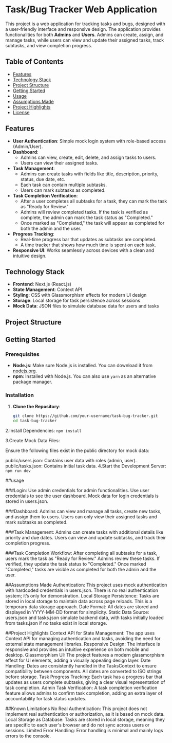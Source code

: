 # Task/Bug Tracker Web Application

This project is a web application for tracking tasks and bugs, designed with a user-friendly interface and responsive design. The application provides functionalities for both **Admins** and **Users**. Admins can create, assign, and manage tasks, while users can view and update their assigned tasks, track subtasks, and view completion progress.

## Table of Contents
- [Features](#features)
- [Technology Stack](#technology-stack)
- [Project Structure](#project-structure)
- [Getting Started](#getting-started)
- [Usage](#usage)
- [Assumptions Made](#assumptions-made)
- [Project Highlights](#project-highlights)
- [License](#license)

## Features

- **User Authentication**: Simple mock login system with role-based access (Admin/User).
- **Dashboard**:
  - Admins can view, create, edit, delete, and assign tasks to users.
  - Users can view their assigned tasks.
- **Task Management**:
  - Admins can create tasks with fields like title, description, priority, status, due date, etc.
  - Each task can contain multiple subtasks.
  - Users can mark subtasks as completed.
- **Task Completion Verification**:
  - After a user completes all subtasks for a task, they can mark the task as "Ready for Review."
  - Admins will review completed tasks. If the task is verified as complete, the admin can mark the task status as "Completed."
  - Once marked as "Completed," the task will appear as completed for both the admin and the user.
- **Progress Tracking**:
  - Real-time progress bar that updates as subtasks are completed.
  - A time tracker that shows how much time is spent on each task.
- **Responsive UI**: Works seamlessly across devices with a clean and intuitive design.

## Technology Stack

- **Frontend**: Next.js (React.js)
- **State Management**: Context API
- **Styling**: CSS with Glassmorphism effects for modern UI design
- **Storage**: Local storage for task persistence across sessions
- **Mock Data**: JSON files to simulate database data for users and tasks

## Project Structure


## Getting Started

### Prerequisites

- **Node.js**: Make sure Node.js is installed. You can download it from [nodejs.org](https://nodejs.org/).
- **npm**: Installed with Node.js. You can also use `yarn` as an alternative package manager.

### Installation

1. **Clone the Repository**:

   ```bash
   git clone https://github.com/your-username/task-bug-tracker.git
   cd task-bug-tracker
2.Install Dependencies:
`npm install`

3.Create Mock Data Files:

Ensure the following files exist in the public directory for mock data:

public/users.json: Contains user data with roles (admin, user).
public/tasks.json: Contains initial task data.
4.Start the Development Server:
`npm run dev`

##usage

###Login:
Use admin credentials for admin functionalities.
Use user credentials to see the user dashboard.
Mock data for login credentials is stored in users.json.

###Dashboard:
Admins can view and manage all tasks, create new tasks, and assign them to users.
Users can only view their assigned tasks and mark subtasks as completed.

###Task Management:
Admins can create tasks with additional details like priority and due dates.
Users can view and update subtasks, and track their completion progress.

###Task Completion Workflow:
After completing all subtasks for a task, users mark the task as "Ready for Review."
Admins review these tasks. If verified, they update the task status to "Completed."
Once marked "Completed," tasks are visible as completed for both the admin and the user.

##Assumptions Made
Authentication: This project uses mock authentication with hardcoded credentials in users.json. There is no real authentication system; it’s only for demonstration.
Local Storage Persistence: Tasks are stored in local storage to maintain data across page reloads. This is a temporary data storage approach.
Date Format: All dates are stored and displayed in YYYY-MM-DD format for simplicity.
Static Data Source: users.json and tasks.json simulate backend data, with tasks initially loaded from tasks.json if no tasks exist in local storage.

##Project Highlights
Context API for State Management: The app uses Context API for managing authentication and tasks, avoiding the need for external state management libraries.
Responsive Design: The interface is responsive and provides an intuitive experience on both mobile and desktop.
Glassmorphism UI: The project features a modern glassmorphism effect for UI elements, adding a visually appealing design layer.
Date Handling: Dates are consistently handled in the TasksContext to ensure compatibility between components. All dates are converted to ISO strings before storage.
Task Progress Tracking: Each task has a progress bar that updates as users complete subtasks, giving a clear visual representation of task completion.
Admin Task Verification: A task completion verification feature allows admins to confirm task completion, adding an extra layer of accountability for task status updates.

##Known Limitations
No Real Authentication: This project does not implement real authentication or authorization, as it is based on mock data.
Local Storage as Database: Tasks are stored in local storage, meaning they are specific to each user's browser and do not sync across users or sessions.
Limited Error Handling: Error handling is minimal and mainly logs errors to the console.
